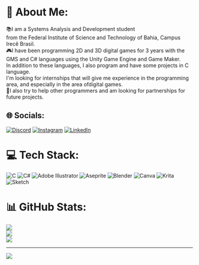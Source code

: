 # 💫 About Me:
📚I am a Systems Analysis and Development student<br> from the Federal Institute of Science and Technology of Bahia, Campus Irecê Brasil.<br>🎮I have been programming 2D and 3D digital games for 3 years with the GMS and C# languages ​​using the Unity Game Engine and Game Maker.<br>In addition to these languages, I also program and have some projects in C language.<br>I'm looking for internships that will give me experience in the programming area, and especially in the area of ​​digital games.<br>🤝I also try to help other programmers and am looking for partnerships for future projects.


## 🌐 Socials:
[![Discord](https://img.shields.io/badge/Discord-%237289DA.svg?logo=discord&logoColor=white)](https://discord.gg/cocca#1335) [![Instagram](https://img.shields.io/badge/Instagram-%23E4405F.svg?logo=Instagram&logoColor=white)](https://instagram.com/lunna.o_o) [![LinkedIn](https://img.shields.io/badge/LinkedIn-%230077B5.svg?logo=linkedin&logoColor=white)](https://linkedin.com/in/https://www.linkedin.com/in/luanna-morais-feitosa-0701b2217?lipi=urn%3Ali%3Apage%3Ad_flagship3_profile_view_base_contact_details%3B%2Fj1rBpGBQX%2BHGZT17JzuPw%3D%3D) 

# 💻 Tech Stack:
![C](https://img.shields.io/badge/c-%2300599C.svg?style=for-the-badge&logo=c&logoColor=white) ![C#](https://img.shields.io/badge/c%23-%23239120.svg?style=for-the-badge&logo=c-sharp&logoColor=white) ![Adobe Illustrator](https://img.shields.io/badge/adobe%20illustrator-%23FF9A00.svg?style=for-the-badge&logo=adobe%20illustrator&logoColor=white) ![Aseprite](https://img.shields.io/badge/Aseprite-FFFFFF?style=for-the-badge&logo=Aseprite&logoColor=#7D929E) ![Blender](https://img.shields.io/badge/blender-%23F5792A.svg?style=for-the-badge&logo=blender&logoColor=white) ![Canva](https://img.shields.io/badge/Canva-%2300C4CC.svg?style=for-the-badge&logo=Canva&logoColor=white) ![Krita](https://img.shields.io/badge/Krita-203759?style=for-the-badge&logo=krita&logoColor=EEF37B) ![Sketch](https://img.shields.io/badge/Sketch-FFB387?style=for-the-badge&logo=sketch&logoColor=black)
# 📊 GitHub Stats:
![](https://github-readme-stats.vercel.app/api?username=LunnaDevv&theme=dracula&hide_border=true&include_all_commits=true&count_private=false)<br/>
![](https://github-readme-streak-stats.herokuapp.com/?user=LunnaDevv&theme=dracula&hide_border=true)<br/>
![](https://github-readme-stats.vercel.app/api/top-langs/?username=LunnaDevv&theme=dracula&hide_border=true&include_all_commits=true&count_private=false&layout=compact)

---
[![](https://visitcount.itsvg.in/api?id=LunnaDevv&icon=7&color=5)](https://visitcount.itsvg.in)

<!-- Proudly created with GPRM ( https://gprm.itsvg.in ) -->
